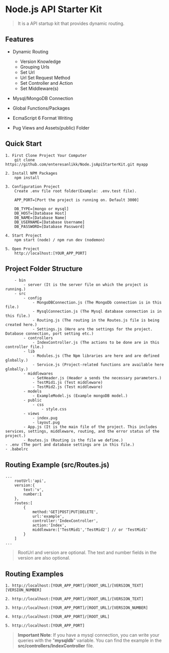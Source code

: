 # **Node.js API Starter Kit**
> It is a API startup kit that provides dynamic routing.

## **Features**
 - Dynamic Routing
    - Version Knowledge
    - Grouping Urls
    - Set Url
    - Url Set Request Method
    - Set Controller and Action
    - Set Middleware(s)

 - Mysql/MongoDB Connection
 - Global Functions/Packages
 - EcmaScript 6 Format Writing
 - Pug Views and Assets(public) Folder

## **Quick Start**
    1. First Clone Project Your Computer
        git clone https://github.com/enteresanlikk/Node.jsApiStarterKit.git myapp

    2. Install NPM Packages
        npm install

    3. Configuration Project
        Create .env file root folder(Example: .env.test file).

        APP_PORT=[Port the project is running on. Default 3000]

        DB_TYPE=[mongo or mysql]
        DB_HOST=[Database Host]
        DB_NAME=[Database Name]
        DB_USERNAME=[Database Username]
        DB_PASSWORD=[Database Password]

    4. Start Project
        npm start (node) / npm run dev (nodemon)

    5. Open Project
        http://localhost:[YOUR_APP_PORT]

## **Project Folder Structure**

        - bin
            - server (It is the server file on which the project is running.)
        - src
            - config
                - MongoDBConnection.js (The MongoDb connection is in this file.)
                - MysqlConnection.js (The Mysql database connection is in this file.)
                - Routing.js (The routing in the Routes.js file is being created here.)
                - Settings.js (Here are the settings for the project. Database connection, port setting etc.)
            - controllers
                - IndexController.js (The actions to be done are in this controller file.)
            - lib
                - Modules.js (The Npm libraries are here and are defined globally.)
                - Service.js (Project-related functions are available here globally.)
            - middlewares
                - SetHeader.js (Header a sends the necessary parameters.)
                - TestMid1.js (Test middleware)
                - TestMid2.js (Test middleware)
            - models
                - ExampleModel.js (Example mongoDB model.)
            - public
                - css
                    - style.css
            - views
                - index.pug
                - layout.pug
            - App.js (It is the main file of the project. This includes services, settings, middleware, routing, and the error status of the project.)
            - Routes.js (Routing is the file we define.)
    - .env (The port and database settings are in this file.)
    - .babelrc

## **Routing Example (src/Routes.js)**
    
    ...
        rootUrl:'api',
        version:{
            text:'v',
            number:1
        },
        routes:[
            {
                method:'GET|POST|PUT|DELETE',
                url:'example',
                controller:'IndexController',
                action:'Index',
                middleware:['TestMid1','TestMid2'] // or 'TestMid1'
            }
        ]
    ...

> RootUrl and version are optional. The text and number fields in the version are also optional.

## Routing Examples

    1. http://localhost:[YOUR_APP_PORT]/[ROOT_URL]/[VERSION_TEXT][VERSION_NUMBER]

    2. http://localhost:[YOUR_APP_PORT]/[ROOT_URL]/[VERSION_TEXT]

    3. http://localhost:[YOUR_APP_PORT]/[ROOT_URL]/[VERSION_NUMBER]

    4. http://localhost:[YOUR_APP_PORT]/[ROOT_URL]

    5. http://localhost:[YOUR_APP_PORT]

> **Important Note**:  If you have a mysql connection, you can write your queries with the "**mysqldb**" variable. You can find the example in the **src/controllers/IndexController** file.